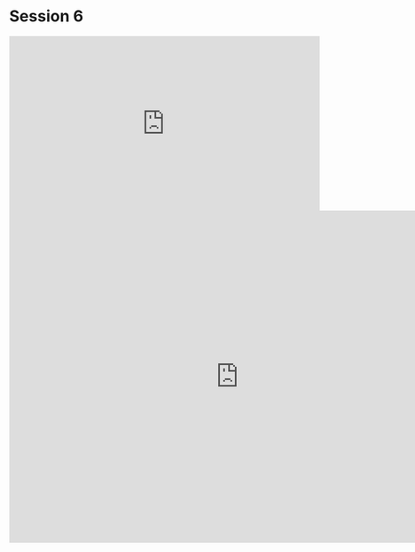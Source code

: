 # Session 6

<iframe width="560" height="315" src="https://www.youtube-nocookie.com/embed/nyfOJ7TliO8" frameborder="0" allow="autoplay; encrypted-media" allowfullscreen></iframe>

<iframe id="iframe_container" frameborder="0" webkitallowfullscreen="" mozallowfullscreen="" allowfullscreen="" allow="autoplay; fullscreen" width="825" height="600" src="https://prezi.com/embed/nedgk5mom9rn/?bgcolor=ffffff&amp;lock_to_path=0&amp;autoplay=0&amp;autohide_ctrls=0&amp;landing_data=bHVZZmNaNDBIWnNjdEVENDRhZDFNZGNIUE43MHdLNWpsdFJLb2ZHanI0M245OEpzR1NCRVJNSm5CTTlFWk10U1F3PT0&amp;landing_sign=-QAaWnr02QjNN0YQIRNPGGO-wuCSoK4mPqQSGD2i8vw"></iframe>
